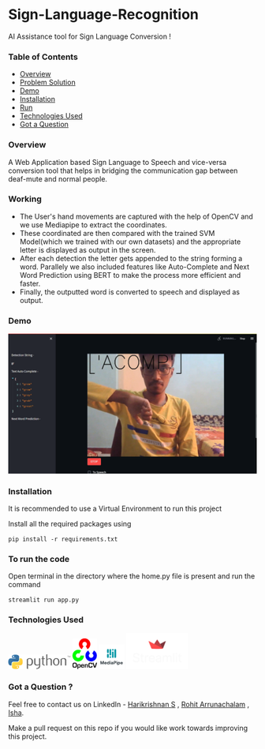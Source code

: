 # Sign-Language-Recognition
AI Assistance tool for Sign Language Conversion !
### Table of Contents  
- [Overview](#Overview)  
- [Problem Solution](#Problem%Solution) 
- [Demo](#Demo) 
- [Installation](#Installation) 
- [Run](#Run) 
- [Technologies Used](#Technologies%Used) 
- [Got a Question](#Got%a%Question%?) 



### Overview
A Web Application based Sign Language to Speech and vice-versa conversion tool that helps in bridging the communication gap between deaf-mute and normal
people.


### Working

- The User's hand movements are captured with the help of OpenCV and we use Mediapipe to extract the coordinates.
- These coordinated are then compared with the trained SVM Model(which we trained with our own datasets) and the appropriate letter is displayed as output in the screen.
- After each detection the letter gets appended to the string forming a word. Parallely we also included features like Auto-Complete and Next Word Prediction using BERT to make the process more efficient and faster.
- Finally, the outputted word is converted to speech and displayed as output.

### Demo
![](https://github.com/harikrish-s/Sign-Language-Recognition/blob/main/demo/demo-pic.png)

### Installation

It is recommended to use a Virtual Environment to run this project

Install all the required packages using
```
pip install -r requirements.txt
```
### To run the code

Open terminal in the directory where the home.py file is present and run the command
```
streamlit run app.py
```

### Technologies Used


<img src="https://github.com/harikrish-s/Sign-Language-Recognition/blob/main/demo/py-logo.png" width=25% height=25%>  <img src="https://github.com/harikrish-s/Sign-Language-Recognition/blob/main/demo/openCV-logo.png" width=10% height=10%>  <img src="https://github.com/harikrish-s/Sign-Language-Recognition/blob/main/demo/mediapipe-logo.jpeg" width=10% height=10%>  <img src="https://github.com/harikrish-s/Sign-Language-Recognition/blob/main/demo/st-logo.png" width=25% height=25%>



### Got a Question ?

Feel free to contact us on LinkedIn - [Harikrishnan S](https://www.linkedin.com/in/harikrishnan-s-580461214/) , [Rohit Arrunachalam](https://www.linkedin.com/in/rohitarrunachalam/) , [Isha](https://www.linkedin.com/in/isha-reddy-vaka-1457a9228/).

Make a pull request on this repo if you would like work towards improving this project.

